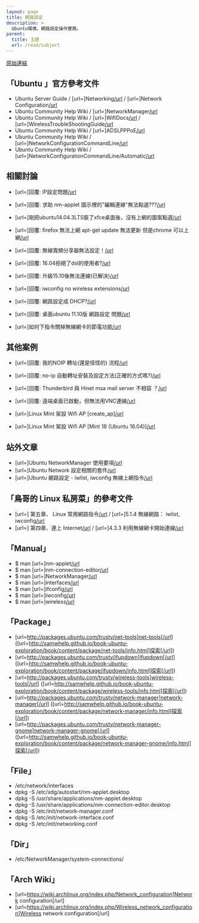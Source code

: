 ```yaml
---
layout: page
title: 網路設定
description: >
  Ubuntu環境，網路設定操作實務。
parent:
  title: 主題
  url: /read/subject
---
```


[原始連結](http://www.ubuntu-tw.org/modules/newbb/viewtopic.php?post_id=333570#forumpost333570)



## 「Ubuntu 」官方參考文件

* Ubuntu Server Guide  / [url=]Networking[/url](https://help.ubuntu.com/14.04/serverguide/networking.html) / [url=]Network Configuration[/url](https://help.ubuntu.com/14.04/serverguide/network-configuration.html)
* Ubuntu Community Help Wiki / [url=]NetworkManager[/url](https://help.ubuntu.com/community/NetworkManager)
* Ubuntu Community Help Wiki / [url=]WifiDocs[/url](https://help.ubuntu.com/community/WifiDocs) / [url=]WirelessTroubleShootingGuide[/url](https://help.ubuntu.com/community/WifiDocs/WirelessTroubleShootingGuide)
* Ubuntu Community Help Wiki / [url=]ADSLPPPoE[/url](https://help.ubuntu.com/community/ADSLPPPoE)
* Ubuntu Community Help Wiki / [url=]NetworkConfigurationCommandLine[/url](https://help.ubuntu.com/community/NetworkConfigurationCommandLine)
* Ubuntu Community Help Wiki / [url=]NetworkConfigurationCommandLine/Automatic[/url](https://help.ubuntu.com/community/NetworkConfigurationCommandLine/Automatic)


## 相關討論


* [url=]回覆: IP設定問題[/url](http://www.ubuntu-tw.org/modules/newbb/viewtopic.php?post_id=348688#forumpost348688)
* [url=]回覆: 求助 nm-applet 圖示裡的"編輯連線"無法點選???[/url](http://www.ubuntu-tw.org/modules/newbb/viewtopic.php?post_id=335010#forumpost335010)
* [url=]剛把ubuntu14.04.3LTS裝了xfce桌面後，沒有上網的圖案點選[/url](http://www.ubuntu-tw.org/modules/newbb/viewtopic.php?post_id=347708#forumpost347708)
* [url=]回覆: firefox 無法上網 apt-get update 無法更新 但是chrome 可以上網[/url](http://www.ubuntu-tw.org/modules/newbb/viewtopic.php?post_id=348662#forumpost348662)
* [url=]回覆: 無線寬頻分享器無法設定！[/url](http://www.ubuntu-tw.org/modules/newbb/viewtopic.php?post_id=330278#forumpost330278)
* [url=]回覆: 16.04拒絕了dsl的使用者?[/url](http://www.ubuntu-tw.org/modules/newbb/viewtopic.php?post_id=351700#forumpost351700)
* [url=]回覆: 升級15.10後無法連線(已解決)[/url](http://www.ubuntu-tw.org/modules/newbb/viewtopic.php?post_id=351540#forumpost351540)

* [url=]回覆: iwconfig no wireless extensions[/url](http://www.ubuntu-tw.org/modules/newbb/viewtopic.php?post_id=331180#forumpost331180)
* [url=]回覆: 網路設定成 DHCP?[/url](http://www.ubuntu-tw.org/modules/newbb/viewtopic.php?post_id=320004#forumpost320004)
* [url=]回覆: 桌面ubuntu 11.10版 網路設定 問題[/url](http://www.ubuntu-tw.org/modules/newbb/viewtopic.php?post_id=209196#forumpost209196)
* [url=]如何下指令關掉無線網卡的節電功能[/url](http://www.ubuntu-tw.org/modules/newbb/viewtopic.php?post_id=336224#forumpost336224)


## 其他案例

* [url=]回覆: 我的NOIP 轉址(還是怪怪的) 流程[/url](http://www.ubuntu-tw.org/modules/newbb/viewtopic.php?post_id=331850#forumpost331850)
* [url=]回覆: no-ip 自動轉址安裝及設定方法(正確的方式嗎?)[/url](http://www.ubuntu-tw.org/modules/newbb/viewtopic.php?post_id=331332#forumpost331332)
* [url=]回覆: Thunderbird 與 Hinet msa mail server 不相容 ？[/url](http://www.ubuntu-tw.org/modules/newbb/viewtopic.php?post_id=319318#forumpost319318)
* [url=]回覆: 遠端桌面已啟動，但無法用VNC連線[/url](http://www.ubuntu-tw.org/modules/newbb/viewtopic.php?post_id=348694#forumpost348694)

* [url=]Linux Mint 架設 Wifi AP [create_ap][/url](http://www.ubuntu-tw.org/modules/newbb/viewtopic.php?post_id=349150#forumpost349150)
* [url=]Linux Mint 架設 Wifi AP [Mint 18 (Ubuntu 16.04)][/url](http://www.ubuntu-tw.org/modules/newbb/viewtopic.php?post_id=351656#forumpost351656)

## 站外文章

* [url=]Ubuntu NetworkManager 使用要項[/url](http://blog.roodo.com/rocksaying/archives/11777065.html)
* [url=]Ubuntu Network 設定相關的套件[/url](http://samwlinux.blogspot.tw/2014/05/ubuntu-network-package.html)
* [url=]Ubuntu 網路設定 - iwlist, iwconfig 無線上網指令[/url](http://note.drx.tw/2010/12/network-wireless.html)

## 「鳥哥的 Linux 私房菜」的參考文件

* [url=] 第五章、 Linux 常用網路指令[/url](http://linux.vbird.org/linux_server/0140networkcommand.php) /  [url=]5.1.4 無線網路： iwlist, iwconfig[/url](http://linux.vbird.org/linux_server/0140networkcommand.php#iw_cmd)
* [url=] 第四章、連上 Internet[/url](http://linux.vbird.org/linux_server/0130internet_connect.php) /  [url=]4.3.3 利用無線網卡開始連線[/url](http://linux.vbird.org/linux_server/0130internet_connect.php#wireless_connect)



## 「Manual」

* $ man [url=]nm-applet[/url](http://manpages.ubuntu.com/manpages/trusty/en/man1/nm-applet.1.html)
* $ man [url=]nm-connection-editor[/url](http://manpages.ubuntu.com/manpages/trusty/en/man1/nm-connection-editor.1.html)
* $ man [url=]NetworkManager[/url](http://manpages.ubuntu.com/manpages/trusty/en/man8/NetworkManager.8.html)
* $ man [url=]interfaces[/url](http://manpages.ubuntu.com/manpages/trusty/en/man5/interfaces.5.html)
* $ man [url=]ifconfig[/url](http://manpages.ubuntu.com/manpages/trusty/man8/ifconfig.8.html)
* $ man [url=]iwconfig[/url](http://manpages.ubuntu.com/manpages/trusty/en/man8/iwconfig.8.html)
* $ man [url=]wireless[/url](http://manpages.ubuntu.com/manpages/trusty/en/man7/wireless.7.html)


## 「Package」

* [url=http://packages.ubuntu.com/trusty/net-tools]net-tools[/url] ([url=http://samwhelp.github.io/book-ubuntu-exploration/book/content/package/net-tools/info.html]探索[/url])
* [url=http://packages.ubuntu.com/trusty/ifupdown]ifupdown[/url] ([url=http://samwhelp.github.io/book-ubuntu-exploration/book/content/package/ifupdown/info.html]探索[/url])
* [url=http://packages.ubuntu.com/trusty/wireless-tools]wireless-tools[/url] ([url=http://samwhelp.github.io/book-ubuntu-exploration/book/content/package/wireless-tools/info.html]探索[/url])
* [url=http://packages.ubuntu.com/trusty/network-manager]network-manager[/url] ([url=http://samwhelp.github.io/book-ubuntu-exploration/book/content/package/network-manager/info.html]探索[/url])
* [url=http://packages.ubuntu.com/trusty/network-manager-gnome]network-manager-gnome[/url] ([url=http://samwhelp.github.io/book-ubuntu-exploration/book/content/package/network-manager-gnome/info.html]探索[/url])



## 「File」

* /etc/network/interfaces
* dpkg -S /etc/xdg/autostart/nm-applet.desktop
* dpkg -S /usr/share/applications/nm-applet.desktop
* dpkg -S /usr/share/applications/nm-connection-editor.desktop
* dpkg -S /etc/init/network-manager.conf
* dpkg -S /etc/init/network-interface.conf
* dpkg -S /etc/init/networking.conf

## 「Dir」

* /etc/NetworkManager/system-connections/

## 「Arch Wiki」

* [url=https://wiki.archlinux.org/index.php/Network_configuration]Network configuration[/url]
* [url=https://wiki.archlinux.org/index.php/Wireless_network_configuration]Wireless network configuration[/url]
